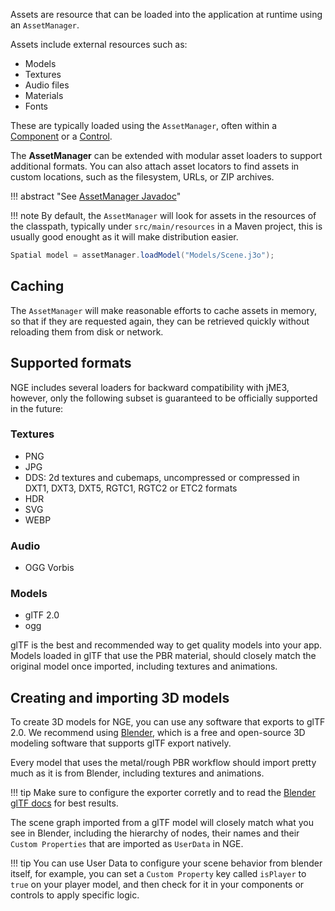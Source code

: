 Assets are resource that can be loaded into the application at runtime using an `AssetManager`.

Assets include external resources such as:

* Models
* Textures
* Audio files
* Materials
* Fonts

These are typically loaded using the `AssetManager`, often within a [Component](./components/index.md) or a [Control](./controls.md).

The **AssetManager** can be extended with modular asset loaders to support additional formats. You can also attach asset locators to find assets in custom locations, such as the filesystem, URLs, or ZIP archives.

!!! abstract "See [AssetManager Javadoc](https://javadoc.ngengine.org/com/jme3/asset/AssetManager.html)"

!!! note
    By default, the `AssetManager` will look for assets in the resources of the classpath, typically under `src/main/resources` in a Maven project, this is usually good enought as it will make distribution easier.


```java
Spatial model = assetManager.loadModel("Models/Scene.j3o");
```

## Caching
The `AssetManager` will make reasonable efforts to cache assets in memory, so that if they are requested again, they can be retrieved quickly without reloading them from disk or network.

## Supported formats

NGE includes several loaders for backward compatibility with jME3, however, only the following subset is guaranteed to be officially supported in the future:

### Textures
* PNG
* JPG
* DDS: 2d textures and cubemaps, uncompressed or compressed in DXT1, DXT3, DXT5, RGTC1, RGTC2 or ETC2 formats
* HDR
* SVG
* WEBP

### Audio
* OGG Vorbis

### Models
* glTF 2.0
* ogg

glTF is the best and recommended way to get quality models into your app.
Models loaded in glTF that use the PBR material, should closely match the original model once imported, including textures and animations.

## Creating and importing 3D models

To create 3D models for NGE, you can use any software that exports to glTF 2.0.
We recommend using [Blender](https://www.blender.org/), which is a free and open-source 3D modeling software that supports glTF export natively.

Every model that uses the metal/rough PBR workflow should import pretty much as it is from Blender, including textures and animations.

!!! tip
    Make sure to configure the exporter corretly and to read the [Blender glTF docs](https://docs.blender.org/manual/en/2.80/addons/io_scene_gltf2.html) for best results.

The scene graph imported from a glTF model will closely match what you see in Blender, including the hierarchy of nodes, their names and their `Custom Properties` that are imported as `UserData` in NGE.

!!! tip
    You can use User Data to configure your scene behavior from blender itself, for example, you can set a `Custom Property` key called `isPlayer` to `true` on your player model, and then check for it in your components or controls to apply specific logic.

